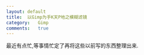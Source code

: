 ```yaml
---
layout:	default
title:	以Gimp为手K天P地之模糊滤镜
category:	Gimp
comments:	true
---
```

最近有点忙,等事情忙定了再将这些以前写的东西整理出来.



